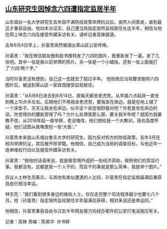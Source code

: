 <!--1675239897000-->
[山东研究生因悼念六四遭指定监居半年](https://www.rfa.org/mandarin/yataibaodao/renquanfazhi/gf-02012023032410.html)
------

<p><span style="font-weight: 400;">山东烟台一名大学研究生去年因不满防疫政策举牌抗议后，突然人间蒸发，直到最近才重获自由。他向本台证实，自己遭当局指定居所监视居住长达半年，相信与他在网上悼念六四及接受外媒采访有关。请听记者高锋报道。</span></p><p><span style="font-weight: 400;">去年6月4日早上，孙富贵突然被烟台莱山区公安传唤。</span></p><p><span style="font-weight: 400;">孙富贵：“我在微信朋友圈和脸书推特发了六四的图片，我重新发了一遍，发了几张吧。其中一张是我以前举牌的照片。另一张是一个小蜡烛，还有一张上面我打了‘六四’两个字。”</span></p><p><span style="font-weight: 400;">当时孙富贵没有想到，自己这一去就去了超过半年。 他拒绝应当局要求删除六四图片后，被送到莱山区一家宾馆接受监视居住。</span></p><p><span style="font-weight: 400;">孙富贵：“从6月6日进去到8月14日，我每天都坐老虎凳。从早晨六点起床一直坐到晚上10点半左右。后期他们不用我坐老虎凳，要我坐在床边，就是在地上铺了一个床垫子。天天让我坐在床边。似乎这个状态很舒服对吧？你老是坐在床边的话，你觉得你的腰能受得了吗？为什么处理我那么狠，要关我半年呢？就因为我屡教不改，从2016年起一直举牌，老没悔改，他们想给我一个大教训。我也高度怀疑，他们试图从我嘴里挖一些‘大鱼’。”</span></p><p><span style="font-weight: 400;">孙富贵本来是山东烟台鲁东大学的研究生，因为反对校方的防疫政策，去年3月在校内举牌抗议，其后被开除学籍。他相信，自己成为当局的调查目标，与他近年一连串维权行动以及接受外媒采访有关。</span></p><p><span style="font-weight: 400;">孙富贵：“按他的话语来说，就是接受境外组织一些经济资助，按照他们的意旨行事。我都没有。这都是我一个人干的，而且干的事就是那么简单，我就举个图片。”</span></p><p><span style="font-weight: 400;">异议人士林生亮表示，与其他有类似遭遇的人比较，孙富贵在指定监居届满后重获自由已相当幸运。</span></p><p><span style="font-weight: 400;">林生亮：“我们看到很多身边的维权人士。仅仅走完整个司法程序最少也要七八个月。他（孙富贵）指定居所监视居住半年届满后获释，相对来说还是幸运的。”</span></p><p><span style="font-weight: 400;">他相信，孙富贵重获自由与过去半年网友接力向经办案件的公安打电话施压有关。</span></p><p><span style="font-weight: 400;">记者：高锋 责编：陈美华  许书婷</span></p><p><br style="font-weight: 400;"/><br style="font-weight: 400;"/></p>
